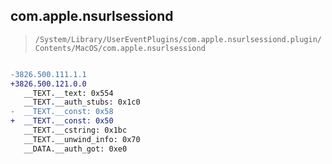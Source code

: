 ## com.apple.nsurlsessiond

> `/System/Library/UserEventPlugins/com.apple.nsurlsessiond.plugin/Contents/MacOS/com.apple.nsurlsessiond`

```diff

-3826.500.111.1.1
+3826.500.121.0.0
   __TEXT.__text: 0x554
   __TEXT.__auth_stubs: 0x1c0
-  __TEXT.__const: 0x58
+  __TEXT.__const: 0x50
   __TEXT.__cstring: 0x1bc
   __TEXT.__unwind_info: 0x70
   __DATA.__auth_got: 0xe0

```
